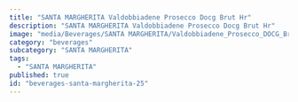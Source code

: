 ```yaml
---
title: "SANTA MARGHERITA Valdobbiadene Prosecco Docg Brut Hr"
description: "SANTA MARGHERITA Valdobbiadene Prosecco Docg Brut Hr"
image: "media/Beverages/SANTA MARGHERITA/Valdobbiadene_Prosecco_DOCG_Brut_HR.jpg"
category: "beverages"
subcategory: "SANTA MARGHERITA"
tags:
  - "SANTA MARGHERITA"
published: true
id: "beverages-santa-margherita-25"
---
```

